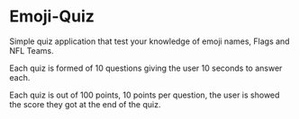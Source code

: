 # Emoji-Quiz

Simple quiz application that test your knowledge of emoji names, Flags and NFL Teams.

Each quiz is formed of 10 questions giving the user 10 seconds to answer each.

Each quiz is out of 100 points, 10 points per question, the user is showed the score they got at the end of the quiz.
